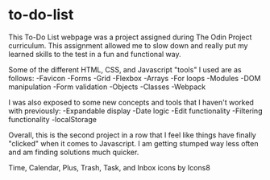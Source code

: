 # to-do-list

This To-Do List webpage was a project assigned during The Odin Project curriculum. This assignment allowed me to slow down and really put my learned skills to the test in a fun and functional way. 

Some of the different HTML, CSS, and Javascript "tools" I used are as follows:
    -Favicon
    -Forms
    -Grid
    -Flexbox
    -Arrays
    -For loops
    -Modules
    -DOM manipulation
    -Form validation
    -Objects
    -Classes
    -Webpack

I was also exposed to some new concepts and tools that I haven't worked with previously:
    -Expandable display
    -Date logic
    -Edit functionality
    -Filtering functionality
    -localStorage


Overall, this is the second project in a row that I feel like things have finally "clicked" when it comes to Javascript. I am getting stumped way less often and am finding solutions much quicker. 


Time, Calendar, Plus, Trash, Task, and Inbox icons by Icons8